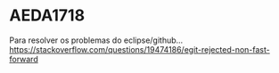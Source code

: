 # AEDA1718

Para resolver os problemas do eclipse/github...
https://stackoverflow.com/questions/19474186/egit-rejected-non-fast-forward
